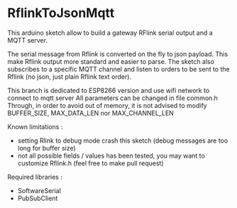 # RflinkToJsonMqtt
This arduino sketch allow to build a gateway RFlink serial output and a MQTT server. 

The serial message from Rflink is converted on the fly to json payload. This make Rflink output more standard and easier to parse.
The sketch also subscribes to a specific MQTT channel and listen to orders to be sent to the Rflink (no json, just plain Rflink text order).

This branch is dedicated to ESP8266 version and use wifi network to connect to mqtt server
All parameters can be changed in file common.h
Through, in order to avoid out of memory, it is not advised to modify BUFFER_SIZE, MAX_DATA_LEN nor MAX_CHANNEL_LEN

Known limitations :
- setting Rlink to debug mode crash this sketch (debug messages are too long for buffer size)
- not all possible fields / values has been tested, you may want to customize Rflink.h (feel free to make pull request)

Required libraries :
- SoftwareSerial
- PubSubClient